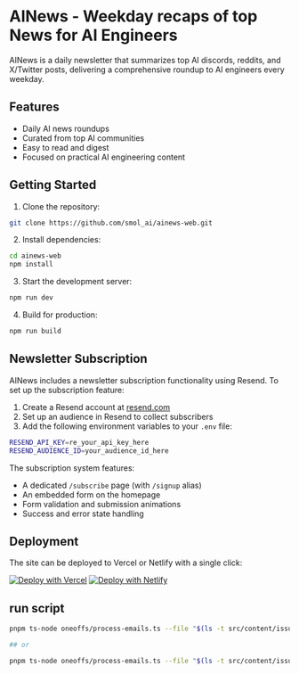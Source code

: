 # AINews - Weekday recaps of top News for AI Engineers

AINews is a daily newsletter that summarizes top AI discords, reddits, and X/Twitter posts, delivering a comprehensive roundup to AI engineers every weekday.

## Features

- Daily AI news roundups
- Curated from top AI communities
- Easy to read and digest
- Focused on practical AI engineering content

## Getting Started

1. Clone the repository:
```sh
git clone https://github.com/smol_ai/ainews-web.git
```

2. Install dependencies:
```sh
cd ainews-web
npm install
```

3. Start the development server:
```sh
npm run dev
```

4. Build for production:
```sh
npm run build
```

## Newsletter Subscription

AINews includes a newsletter subscription functionality using Resend. To set up the subscription feature:

1. Create a Resend account at [resend.com](https://resend.com)
2. Set up an audience in Resend to collect subscribers
3. Add the following environment variables to your `.env` file:

```sh
RESEND_API_KEY=re_your_api_key_here
RESEND_AUDIENCE_ID=your_audience_id_here
```

The subscription system features:
- A dedicated `/subscribe` page (with `/signup` alias)
- An embedded form on the homepage
- Form validation and submission animations
- Success and error state handling

## Deployment

The site can be deployed to Vercel or Netlify with a single click:

[![Deploy with Vercel](https://vercel.com/button)](https://vercel.com/new/clone?repository-url=https://github.com/smol_ai/ainews-web)
[![Deploy with Netlify](https://www.netlify.com/img/deploy/button.svg)](https://app.netlify.com/start/deploy?repository=https://github.com/smol_ai/ainews-web)

## run script

```bash
pnpm ts-node oneoffs/process-emails.ts --file "$(ls -t src/content/issues/*.md | head -n 1)" && gadmit "latest post" && gpom

## or

pnpm ts-node oneoffs/process-emails.ts --file "$(ls -t src/content/issues/25-08-13*.md | head -n 1)" && gadmit "latest post" && gpom

```

